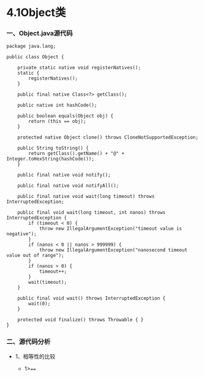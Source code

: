 # 4.1Object类

### 一、Object.java源代码

    package java.lang;

    public class Object {

        private static native void registerNatives();
        static {
            registerNatives();
        }

        public final native Class<?> getClass();

        public native int hashCode();

        public boolean equals(Object obj) {
            return (this == obj);
        }

        protected native Object clone() throws CloneNotSupportedException;

        public String toString() {
            return getClass().getName() + "@" + Integer.toHexString(hashCode());
        }

        public final native void notify();

        public final native void notifyAll();

        public final native void wait(long timeout) throws InterruptedException;

        public final void wait(long timeout, int nanos) throws InterruptedException {
            if (timeout < 0) {
                throw new IllegalArgumentException("timeout value is negative");
            }
            if (nanos < 0 || nanos > 999999) {
                throw new IllegalArgumentException("nanosecond timeout value out of range");
            }
            if (nanos > 0) {
                timeout++;
            }
            wait(timeout);
        }

        public final void wait() throws InterruptedException {
            wait(0);
        }

        protected void finalize() throws Throwable { }
    }

### 二、源代码分析

* 1、相等性的比较

    * 1>`==`



























